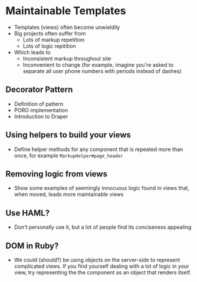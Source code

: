 # Maintainable Templates

* Templates (views) often become unwieldily
* Big projects often suffer from
  * Lots of markup repetition
  * Lots of logic repitition
* Which leads to
  * Inconsistent markup throughout site
  * Inconvenient to change (for example, imagine you're asked to separate all
    user phone numbers with periods instead of dashes)

## Decorator Pattern

* Definition of pattern
* PORO implementation
* Introduction to Draper

## Using helpers to build your views

* Define helper methods for any component that is repeated more than once, for
  example `MarkupHelper#page_header`

## Removing logic from views

* Show some examples of seemingly innocuous logic found in views that, when
  moved, leads more maintainable views

## Use HAML?

* Don't personally use it, but a lot of people find its conciseness appealing

## DOM in Ruby?

* We could (should?) be using objects on the server-side to represent
  complicated views. If you find yourself dealing with a lot of logic in your
  view, try representing the the component as an object that renders itself.
